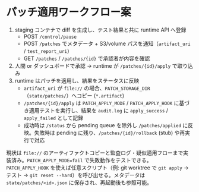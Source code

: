 # パッチ適用ワークフロー案

1. staging コンテナで diff を生成し、テスト結果と共に runtime API へ登録
   - POST `/control/pause`
   - POST `/patches` でメタデータ + S3/volume パスを通知（`artifact_uri` / `test_report_uri`）
   - GET `/patches` / `/patches/{id}` で承認者が内容を確認
2. 人間 or ダッシュボードで承認 → runtime が `/patches/{id}/apply` で取り込み
3. runtime はパッチを適用し、結果をステータスに反映
   - `artifact_uri` が `file://` の場合、`PATCH_STORAGE_DIR`（`state/patches/`）へコピー (`*.artifact`)
   - `/patches/{id}/apply` は `PATCH_APPLY_MODE` / `PATCH_APPLY_HOOK` に基づき適用テストを実行し、結果を `audit.log` に `apply_success` / `apply_failed` として記録
   - 成功時は `/status` から pending queue を除外し `/patches/applied` に反映。失敗時は pending に残り、`/patches/{id}/rollback` (stub) や再実行で対応

現状は `file://` のアーティファクトコピーと監査ログ・疑似適用フローまで実装済み。`PATCH_APPLY_MODE=fail` で失敗動作をテストできる。`PATCH_APPLY_HOOK` を使えば任意スクリプト（例: git worktree で `git apply` → テスト → `git reset --hard`）を呼び出せる。メタデータは `state/patches/<id>.json` に保存され、再起動後も参照可能。
